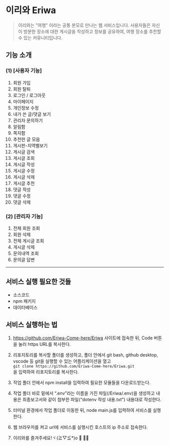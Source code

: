 # 이리와 Eriwa
>이리와는 "여행" 이라는 공통 분모로 만나는 웹 서비스입니다.
>사용자들은 자신이 방문한 장소에 대한 게시글을 작성하고 정보를 공유하여, 여행 장소를 추천할 수 있는 커뮤니티입니다.

## 기능 소개
### (1) [사용자 기능]
1. 회원 가입
2. 회원 탈퇴
3. 로그인 / 로그아웃
4. 마이페이지
5. 개인정보 수정
6. 내가 쓴 글/댓글 보기
7. 관리자 문의하기
8. 알림함
9. 쪽지함
10. 추천한 글 모음
11. 게시판-지역별보기
12. 게시글 검색
13. 게시글 조회
14. 게시글 작성
15. 게시글 수정
16. 게시글 삭제
17. 게시글 추천
18. 댓글 작성
19. 댓글 수정
20. 댓글 삭제

### (2) [관리자 기능]
1. 전체 회원 조회
2. 회원 삭제
3. 전체 게시글 조회
4. 게시글 삭제
5. 문의내역 조회
6. 문의글 답변

-------
## 서비스 실행 필요한 것들
- 소스코드
- npm 패키지
- 데이터베이스

## 서비스 실행하는 법
1. https://github.com/Eriwa-Come-here/Eriwa 사이트에 접속한 뒤, Code 버튼을 눌러 https URL를 복사한다.

2. 리포지토리를 복사할 폴더를 생성하고, 폴더 안에서 git bash, github desktop, vscode 등 git을 실행할 수 있는 어플리케이션을 열고 </br>
``` git clone https://github.com/Eriwa-Come-here/Eriwa.git ``` 
</br> 을 입력하여 리포지토리를 복사한다.

3. 작업 폴더 안에서 npm install을 입력하여 필요한 모듈들을 다운로드받는다.

4. 작업 폴더 바로 밑에서 “.env”라는 이름을 가진 파일(/Eriwa/.env)을 생성하고 내용은 최종보고서와 같이 첨부한 파일(“dotenv 작성 내용.txt”) 내용대로 작성한다.

5. 터미널 환경에서 작업 폴더로 이동한 뒤, node main.js를 입력하여 서비스를 실행한다.

6. 웹 브라우저를 켜고 url에 서비스를 실행시킨 호스트의 ip 주소로 접속한다.

7. 이리와를 즐겨주세요!ヾ(≧▽≦*)o  🚗 💨💨


